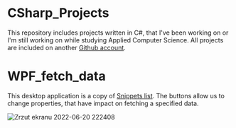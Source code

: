 # CSharp_Projects
This repository includes projects written in C#, that I've been working on or I'm still working on while studying Applied Computer Science. All projects are included on another <a href="https://github.com/SebOra-WSEI">Github account</a>.


# WPF_fetch_data
This desktop application  is a copy of <a href="https://dirask.com/snippets">Snippets list</a>. The buttons allow us to change properties, that have impact on fetching a specified data.

![Zrzut ekranu 2022-06-20 222408](https://user-images.githubusercontent.com/81427498/174677200-99181dc4-f4b9-4a52-ae70-1af840a0f75a.jpg)
